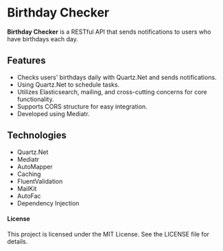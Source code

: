 <h1>Birthday Checker</h1>

<strong>Birthday Checker</strong> is a RESTful API that sends notifications to users who have birthdays each day.

<h2>Features</h2>
<ul>
  <li>Checks users' birthdays daily with Quartz.Net and sends notifications.</li>
  <li>Using Quartz.Net to schedule tasks.</li>  
  <li>Utilizes Elasticsearch, mailing, and cross-cutting concerns for core functionality.</li>
  <li>Supports CORS structure for easy integration.</li>
  <li>Developed using Mediatr.</li>
</ul>  

<h2>Technologies</h2>
<ul>
  <li>Quartz.Net</li>
  <li>Mediatr</li>
  <li>AutoMapper</li>
  <li>Caching</li>
  <li>FluentValidation</li>
  <li>MailKit</li>
  <li>AutoFac</li>
  <li>Dependency Injection</li>
</ul>

<h4>License</h4>
This project is licensed under the MIT License. See the LICENSE file for details.


